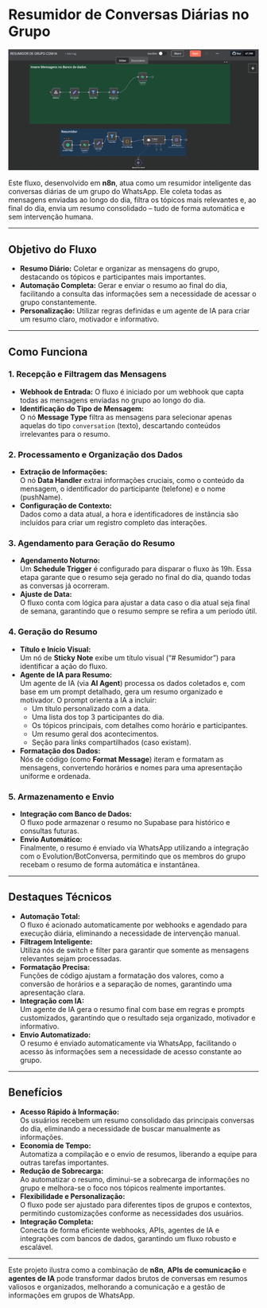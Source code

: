# Resumidor de Conversas Diárias no Grupo

![RESUMIDOR DE GRUPO COM IA](./RESUMIDOR%20DE%20GRUPO%20COM%20IA.png)

Este fluxo, desenvolvido em **n8n**, atua como um resumidor inteligente das conversas diárias de um grupo do WhatsApp. Ele coleta todas as mensagens enviadas ao longo do dia, filtra os tópicos mais relevantes e, ao final do dia, envia um resumo consolidado – tudo de forma automática e sem intervenção humana.

---

## Objetivo do Fluxo

- **Resumo Diário:** Coletar e organizar as mensagens do grupo, destacando os tópicos e participantes mais importantes.
- **Automação Completa:** Gerar e enviar o resumo ao final do dia, facilitando a consulta das informações sem a necessidade de acessar o grupo constantemente.
- **Personalização:** Utilizar regras definidas e um agente de IA para criar um resumo claro, motivador e informativo.

---

## Como Funciona

### 1. Recepção e Filtragem das Mensagens
- **Webhook de Entrada:** O fluxo é iniciado por um webhook que capta todas as mensagens enviadas no grupo ao longo do dia.
- **Identificação do Tipo de Mensagem:**  
  O nó **Message Type** filtra as mensagens para selecionar apenas aquelas do tipo `conversation` (texto), descartando conteúdos irrelevantes para o resumo.

### 2. Processamento e Organização dos Dados
- **Extração de Informações:**  
  O nó **Data Handler** extrai informações cruciais, como o conteúdo da mensagem, o identificador do participante (telefone) e o nome (pushName).  
- **Configuração de Contexto:**  
  Dados como a data atual, a hora e identificadores de instância são incluídos para criar um registro completo das interações.

### 3. Agendamento para Geração do Resumo
- **Agendamento Noturno:**  
  Um **Schedule Trigger** é configurado para disparar o fluxo às 19h. Essa etapa garante que o resumo seja gerado no final do dia, quando todas as conversas já ocorreram.
- **Ajuste de Data:**  
  O fluxo conta com lógica para ajustar a data caso o dia atual seja final de semana, garantindo que o resumo sempre se refira a um período útil.

### 4. Geração do Resumo
- **Título e Início Visual:**  
  Um nó de **Sticky Note** exibe um título visual (“# Resumidor”) para identificar a ação do fluxo.
- **Agente de IA para Resumo:**  
  Um agente de IA (via **AI Agent**) processa os dados coletados e, com base em um prompt detalhado, gera um resumo organizado e motivador. O prompt orienta a IA a incluir:
  - Um título personalizado com a data.
  - Uma lista dos top 3 participantes do dia.
  - Os tópicos principais, com detalhes como horário e participantes.
  - Um resumo geral dos acontecimentos.
  - Seção para links compartilhados (caso existam).
- **Formatação dos Dados:**  
  Nós de código (como **Format Message**) iteram e formatam as mensagens, convertendo horários e nomes para uma apresentação uniforme e ordenada.

### 5. Armazenamento e Envio
- **Integração com Banco de Dados:**  
  O fluxo pode armazenar o resumo no Supabase para histórico e consultas futuras.
- **Envio Automático:**  
  Finalmente, o resumo é enviado via WhatsApp utilizando a integração com o Evolution/BotConversa, permitindo que os membros do grupo recebam o resumo de forma automática e instantânea.

---

## Destaques Técnicos

- **Automação Total:**  
  O fluxo é acionado automaticamente por webhooks e agendado para execução diária, eliminando a necessidade de intervenção manual.
- **Filtragem Inteligente:**  
  Utiliza nós de switch e filter para garantir que somente as mensagens relevantes sejam processadas.
- **Formatação Precisa:**  
  Funções de código ajustam a formatação dos valores, como a conversão de horários e a separação de nomes, garantindo uma apresentação clara.
- **Integração com IA:**  
  Um agente de IA gera o resumo final com base em regras e prompts customizados, garantindo que o resultado seja organizado, motivador e informativo.
- **Envio Automatizado:**  
  O resumo é enviado automaticamente via WhatsApp, facilitando o acesso às informações sem a necessidade de acesso constante ao grupo.

---

## Benefícios

- **Acesso Rápido à Informação:**  
  Os usuários recebem um resumo consolidado das principais conversas do dia, eliminando a necessidade de buscar manualmente as informações.
- **Economia de Tempo:**  
  Automatiza a compilação e o envio de resumos, liberando a equipe para outras tarefas importantes.
- **Redução de Sobrecarga:**  
  Ao automatizar o resumo, diminui-se a sobrecarga de informações no grupo e melhora-se o foco nos tópicos realmente importantes.
- **Flexibilidade e Personalização:**  
  O fluxo pode ser ajustado para diferentes tipos de grupos e contextos, permitindo customizações conforme as necessidades dos usuários.
- **Integração Completa:**  
  Conecta de forma eficiente webhooks, APIs, agentes de IA e integrações com bancos de dados, garantindo um fluxo robusto e escalável.

---

Este projeto ilustra como a combinação de **n8n**, **APIs de comunicação** e **agentes de IA** pode transformar dados brutos de conversas em resumos valiosos e organizados, melhorando a comunicação e a gestão de informações em grupos de WhatsApp.
